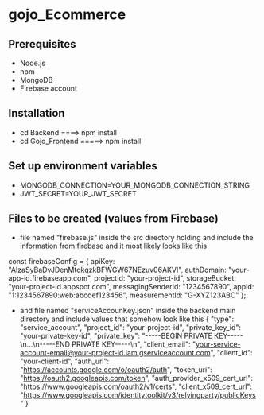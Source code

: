 # gojo_Ecommerce


## Prerequisites
- Node.js 
- npm 
- MongoDB
- Firebase account


## Installation
  - cd Backend ====> npm install
  - cd Gojo_Frontend  =====> npm install


## Set up environment variables
  - MONGODB_CONNECTION=YOUR_MONGODB_CONNECTION_STRING
  - JWT_SECRET=YOUR_JWT_SECRET

## Files to be created (values from Firebase)

  - file named "firebase.js" inside the src directory holding and include the information from firebase and it most likely looks like this
  
const firebaseConfig = {
  apiKey: "AIzaSyBaDvJDenMtqkqzkBFWGW67NEzuv06AKVI",
  authDomain: "your-app-id.firebaseapp.com",
  projectId: "your-project-id",
  storageBucket: "your-project-id.appspot.com",
  messagingSenderId: "1234567890",
  appId: "1:1234567890:web:abcdef123456",
  measurementId: "G-XYZ123ABC"
};



    
  - and file named "serviceAccounKey.json" inside the backend main directory and include values that somehow look like this 
    {
  "type": "service_account",
  "project_id": "your-project-id",
  "private_key_id": "your-private-key-id",
  "private_key": "-----BEGIN PRIVATE KEY-----\n...\n-----END PRIVATE KEY-----\n",
  "client_email": "your-service-account-email@your-project-id.iam.gserviceaccount.com",
  "client_id": "your-client-id",
  "auth_uri": "https://accounts.google.com/o/oauth2/auth",
  "token_uri": "https://oauth2.googleapis.com/token",
  "auth_provider_x509_cert_url": "https://www.googleapis.com/oauth2/v1/certs",
  "client_x509_cert_url": "https://www.googleapis.com/identitytoolkit/v3/relyingparty/publicKeys"
}


    
